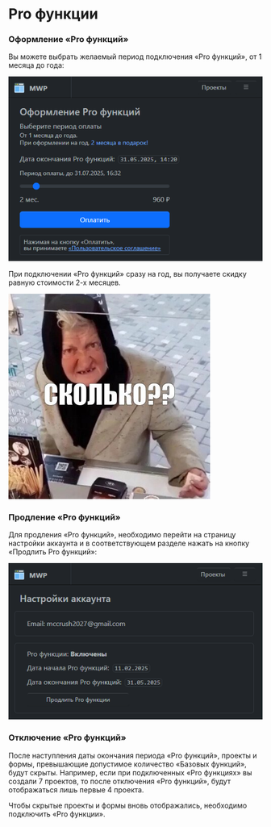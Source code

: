 # Pro функции

### Оформление «Pro функций»

Вы можете выбрать желаемый период подключения «Pro функций», от 1 месяца до года:

![Оплата периода Pro функций](./images/pay_pro.png)


При подключении «Pro функций» сразу на год, вы получаете скидку равную стоимости 2-х месяцев.

![Сколько, сколько??](./images/skolko_skolko.jpeg)

### Продление «Pro функций»

Для продления «Pro функций», необходимо перейти на страницу настройки аккаунта и в соответствующем разделе нажать на кнопку «Продлить Pro функций»:

![Настройки аккаунта](./images/accaunt_settings.png)


### Отключение «Pro функций»

После наступления даты окончания периода «Pro функций», проекты и формы, превышающие допустимое количество «Базовых функций», будут скрыты. Например, если при подключенных «Pro функциях» вы создали 7 проектов, то после отключения «Pro функций», будут отображаться лишь первые 4 проекта.

Чтобы скрытые проекты и формы вновь отображались, необходимо подключить «Pro функции».

<!---
### Отключение «Pro функций»

/** Отключить «Pro функций» можно в любой момент на странице настройки аккаунта в соответствующем разделе, нажав на кнопку «Отключить Pro функций». При этом «Pro функции» останутся доступны до конца оплаченного периода.

-->